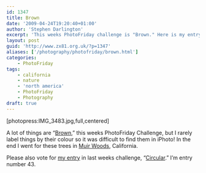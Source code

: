 ```yaml
---
id: 1347
title: Brown
date: '2009-04-24T19:20:40+01:00'
author: 'Stephen Darlington'
excerpt: 'This weeks PhotoFriday challenge is "Brown." Here is my entry.'
layout: post
guid: 'http://www.zx81.org.uk/?p=1347'
aliases: ['/photography/photofriday/brown.html']
categories:
    - PhotoFriday
tags:
    - california
    - nature
    - 'north america'
    - PhotoFriday
    - Photography
draft: true
---
```


\[photopress:IMG\_3483.jpg,full,centered\]

A lot of things are “[Brown](http://www.photofriday.com/archives/challenge/000870.php),” this weeks PhotoFriday Challenge, but I rarely label things by their colour so it was difficult to find them in iPhoto! In the end I went for these trees in [Muir Woods](http://www.zx81.org.uk/travel/muir-woods.html), California.

Please also vote for [my entry](http://www.zx81.org.uk/photography/photofriday/circular.html) in last weeks challenge, “[Circular](http://www.photofriday.com/linkviewer.php?id=868).” I’m entry number 43.